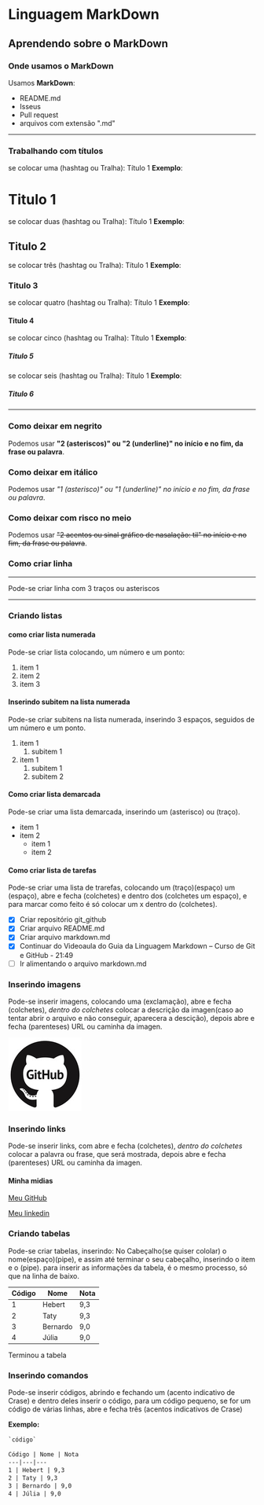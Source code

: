 # Linguagem MarkDown

## Aprendendo sobre o MarkDown

### Onde usamos o MarkDown

Usamos **MarkDown**:

* README.md
* Isseus
* Pull request
* arquivos com extensão ".md"
***
### Trabalhando com títulos

se colocar uma (hashtag ou Tralha): Título 1
**Exemplo**:
# Titulo 1

se colocar duas (hashtag ou Tralha): Título 1
**Exemplo**:
## Titulo 2
se colocar três (hashtag ou Tralha): Título 1
**Exemplo**:
### Titulo 3
se colocar quatro (hashtag ou Tralha): Título 1
**Exemplo**:
#### Titulo 4
se colocar cinco (hashtag ou Tralha): Título 1
**Exemplo**:
##### Titulo 5
se colocar seis (hashtag ou Tralha): Título 1
**Exemplo**:
##### Titulo 6
***
### Como deixar em negrito

Podemos usar **"2 (asteriscos)" ou "2 (underline)" no início e no fim, da frase ou palavra**.

### Como deixar em itálico

Podemos usar _"1 (asterisco)" ou "1 (underline)" no início e no fim, da frase ou palavra_.

### Como deixar com risco no meio

Podemos usar ~~"2 acentos ou sinal gráfico de nasalação: til" no início e no fim, da frase ou palavra~~.

### Como criar linha

---
Pode-se criar linha com 3 traços ou asteriscos
***

### Criando listas

#### como criar lista numerada

Pode-se criar lista colocando, um número e um ponto:

1. item 1
1. item 2
2. item 3

#### Inserindo subitem na lista numerada

Pode-se criar subitens na lista numerada, inserindo 3 espaços, seguidos de um número e um ponto.

1. item 1
   1. subitem 1
1. item 1
   1. subitem 1
   1. subitem 2

#### Como criar lista demarcada

Pode-se criar uma lista demarcada, inserindo um (asterisco) ou (traço).

* item 1
* item 2
   - item 1
   - item 2

#### Como criar lista de tarefas

Pode-se criar uma lista de trarefas, colocando um (traço)(espaço) um (espaço), abre e fecha (colchetes) e dentro dos (colchetes um espaço), e para marcar como feito é só colocar um x dentro do (colchetes).

- [x] Criar repositório git_github
- [x] Criar arquivo README.md
- [x] Criar arquivo markdown.md
- [x] Continuar do Videoaula do Guia da Linguagem Markdown – Curso de Git e GitHub - 21:49
- [ ] Ir alimentando o arquivo markdown.md

### Inserindo imagens

Pode-se inserir imagens, colocando uma (exclamação), abre e fecha (colchetes), _dentro do colchetes_ colocar a descrição da imagen(caso ao tentar abrir o arquivo e não conseguir, aparecera a descição), depois abre e fecha (parenteses) URL ou caminha da imagen.


![GitHub 1](https://github.com/carvalhoh/git_github/blob/main/img/github-150x150.jpg?raw=true)

### Inserindo links

Pode-se inserir links, com abre e fecha (colchetes), _dentro do colchetes_ colocar a palavra ou frase, que será mostrada, depois abre e fecha (parenteses) URL ou caminha da imagen.

#### Minha midias

[Meu GitHub](https://github.com/carvalhoh/)

[Meu linkedin](https://www.linkedin.com/in/carvalhohebert/)

### Criando tabelas

Pode-se criar tabelas, inserindo:
No Cabeçalho(se quiser cololar) o nome(espaço)(pipe), e assim até terminar o seu cabeçalho, inserindo o item e o (pipe).
para inserir as informações da tabela, é o mesmo processo, só que na linha de baixo.

Código | Nome | Nota
---|---|---
1 | Hebert | 9,3
2 | Taty | 9,3
3 | Bernardo | 9,0
4 | Júlia | 9,0

Terminou a tabela

### Inserindo comandos

Pode-se inserir códigos, abrindo e fechando um (acento indicativo de Crase) e dentro deles inserir o código, para um código pequeno, se for um código de várias linhas, abre e fecha três (acentos indicativos de Crase)

**Exemplo:**
```
`código`
```

```
Código | Nome | Nota
---|---|---
1 | Hebert | 9,3
2 | Taty | 9,3
3 | Bernardo | 9,0
4 | Júlia | 9,0
```

